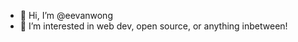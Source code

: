 - 👋 Hi, I’m @eevanwong
- 👀 I’m interested in web dev, open source, or anything inbetween!

<!--
- 🌱 I’m currently trying to expand my k
- 💞️ I’m looking to collaborate on ...
- 📫 How to reach me ...
-->
<!---
eevanwong/eevanwong is a ✨ special ✨ repository because its `README.md` (this file) appears on your GitHub profile.
You can click the Preview link to take a look at your changes.
--->

